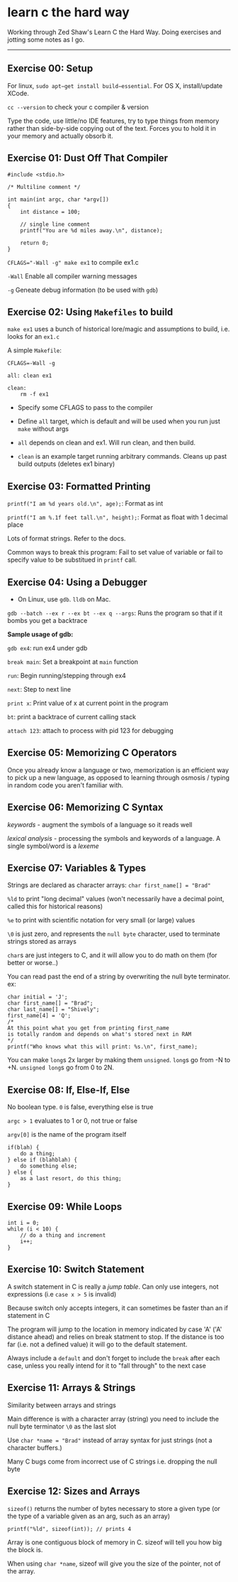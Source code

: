 # learn c the hard way

Working through Zed Shaw's Learn C the Hard Way. Doing exercises and jotting some notes as I go.

---

## Exercise 00: Setup

For linux, `sudo apt−get install build−essential`. For OS X, install/update XCode.

`cc --version` to check your c compiler & version

Type the code, use little/no IDE features, try to type things from memory rather than side-by-side copying out of the text. Forces you to hold it in your memory and actually obsorb it.


## Exercise 01: Dust Off That Compiler


```
#include <stdio.h>

/* Multiline comment */

int main(int argc, char *argv[])
{
	int distance = 100;

	// single line comment
	printf("You are %d miles away.\n", distance);

	return 0;
}
```

`CFLAGS="-Wall -g" make ex1` to compile ex1.c

`-Wall` Enable all compiler warning messages

`-g` Geneate debug information (to be used with `gdb`)

## Exercise 02: Using `Makefiles` to build

`make ex1` uses a bunch of historical lore/magic and assumptions to build, i.e. looks for an `ex1.c`

A simple `Makefile`:

```
CFLAGS=-Wall -g

all: clean ex1

clean:
	rm -f ex1

```

- Specify some CFLAGS to pass to the compiler

- Define `all` target, which is default and will be used when you run just `make` without args

- `all` depends on clean and ex1. Will run clean, and then build.

- `clean` is an example target running arbitrary commands. Cleans up past build outputs (deletes ex1 binary)

## Exercise 03: Formatted Printing

`printf("I am %d years old.\n", age);`: Format as int

`printf("I am %.1f feet tall.\n", height);`: Format as float with 1 decimal place

Lots of format strings. Refer to the docs.

Common ways to break this program: Fail to set value of variable or fail to specify value to be substitued in `printf` call.

## Exercise 04: Using a Debugger

- On Linux, use `gdb`. `lldb` on Mac.

`gdb --batch --ex r --ex bt --ex q --args`: Runs the program so that if it bombs you get a backtrace

**Sample usage of gdb:**

`gdb ex4`: run ex4 under gdb

`break main`: Set a breakpoint at `main` function

`run`: Begin running/stepping through ex4

`next`: Step to next line

`print x`: Print value of x at current point in the program

`bt`: print a backtrace of current calling stack

`attach 123`: attach to process with pid 123 for debugging

## Exercise 05: Memorizing C Operators

Once you already know a language or two, memorization is an efficient way to pick up a new language, as opposed to learning through osmosis / typing in random code you aren't familiar with.

## Exercise 06: Memorizing C Syntax

*keywords* - augment the symbols of a language so it reads well

*lexical analysis* - processing the symbols and keywords of a language. A single symbol/word is a *lexeme*

## Exercise 07: Variables & Types

Strings are declared as character arrays: `char first_name[] = "Brad"`

`%ld` to print "long decimal" values (won't necessarily have a decimal point, called this for historical reasons)

`%e` to print with scientific notation for very small (or large) values

`\0` is just zero, and represents the `null byte` character, used to terminate strings stored as arrays

`char`s are just integers to C, and it will allow you to do math on them (for better or worse..)

You can read past the end of a string by overwriting the null byte terminator. ex:
```
char initial = 'J';
char first_name[] = "Brad";
char last_name[] = "Shively";
first_name[4] = 'Q';
/* 
At this point what you get from printing first_name
is totally random and depends on what's stored next in RAM
*/
printf("Who knows what this will print: %s.\n", first_name);

```

You can make `long`s 2x larger by making them `unsigned`. `long`s go from -N to +N. `unsigned long`s go from 0 to 2N.

## Exercise 08: If, Else-If, Else

No boolean type. `0` is false, everything else is true

`argc > 1` evaluates to 1 or 0, not true or false

`argv[0]` is the name of the program itself

```
if(blah) {
	do a thing;
} else if (blahblah) {
	do something else;
} else {
	as a last resort, do this thing;
}
```

## Exercise 09: While Loops

```
int i = 0;
while (i < 10) {
	// do a thing and increment
	i++;
}
```

## Exercise 10: Switch Statement

A switch statement in C is really a _jump table_. Can only use integers, not expressions (i.e `case x > 5` is invalid)

Because switch only accepts integers, it can sometimes be faster than an if statement in C

The program will jump to the location in memory indicated by case 'A' ('A' distance ahead) and relies on break statment to stop. If the distance is too far (i.e. not a defined value) it will go to the default statement.

Always include a `default` and don't forget to include the `break` after each case, unless you really intend for it to "fall through" to the next case

## Exercise 11: Arrays & Strings

Similarity between arrays and strings

Main difference is with a character array (string) you need to include the null byte terminator `\0` as the last slot

Use `char *name = "Brad"` instead of array syntax for just strings (not a character buffers.)

Many C bugs come from incorrect use of C strings i.e. dropping the null byte

## Exercise 12: Sizes and Arrays

`sizeof()` returns the number of bytes necessary to store a given type (or the type of a variable given as an arg, such as an array)

```
printf("%ld", sizeof(int)); // prints 4

```

Array is one contiguous block of memory in C. sizeof will tell you how big the block is.

When using `char *name`, sizeof will give you the size of the pointer, not of the array.